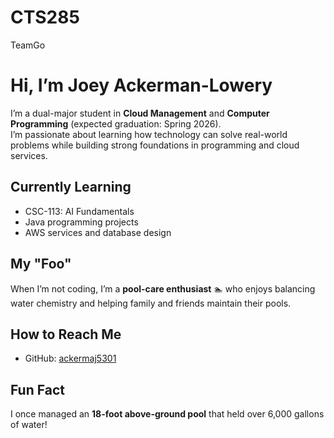 # CTS285
TeamGo
# Hi, I’m Joey Ackerman-Lowery

I’m a dual-major student in **Cloud Management** and **Computer Programming** (expected graduation: Spring 2026).  
I’m passionate about learning how technology can solve real-world problems while building strong foundations in programming and cloud services.

## Currently Learning
- CSC-113: AI Fundamentals  
- Java programming projects  
- AWS services and database design  

## My "Foo"
When I’m not coding, I’m a **pool-care enthusiast** 🏊 who enjoys balancing water chemistry and helping family and friends maintain their pools.

## How to Reach Me
- GitHub: [ackermaj5301](https://github.com/ackermaj5301)

## Fun Fact
I once managed an **18-foot above-ground pool** that held over 6,000 gallons of water!
